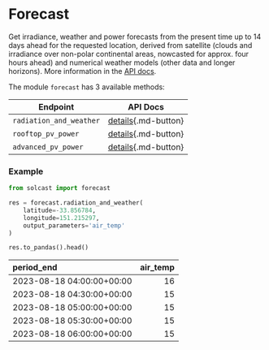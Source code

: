# Forecast
Get irradiance, weather and power forecasts from the present time up to 14 days ahead for 
the requested location, derived from satellite (clouds and irradiance over non-polar continental areas, 
nowcasted for approx. four hours ahead) and numerical weather models (other data and longer horizons).
More information in the [API docs](https://docs.solcast.com.au/#49090b36-66db-4d0f-89d5-87d19f00bec1).

The module `forecast` has 3 available methods:

| Endpoint                | API Docs                                                                                  |
|-------------------------|-------------------------------------------------------------------------------------------|
| `radiation_and_weather` | [details](https://docs.solcast.com.au/?#b78a2ee4-c8e5-4ae6-9fb3-c8bbefe91efc){.md-button} |
| `rooftop_pv_power`      | [details](https://docs.solcast.com.au/?#25ff8ad7-e2a8-44be-9d2e-62e0f73cefd6){.md-button} |
| `advanced_pv_power`     | [details](https://docs.solcast.com.au/?#0c9d3ccf-e2a4-4583-86a3-f89c8d658fde){.md-button} |

### Example

```python
from solcast import forecast

res = forecast.radiation_and_weather(
    latitude=-33.856784,
    longitude=151.215297,
    output_parameters='air_temp'
)

res.to_pandas().head()
```

| period_end                |   air_temp |
|:--------------------------|-----------:|
| 2023-08-18 04:00:00+00:00 |         16 |
| 2023-08-18 04:30:00+00:00 |         15 |
| 2023-08-18 05:00:00+00:00 |         15 |
| 2023-08-18 05:30:00+00:00 |         15 |
| 2023-08-18 06:00:00+00:00 |         15 |